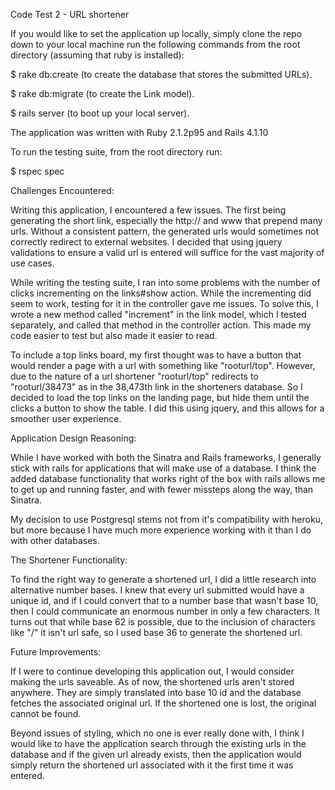 
Code Test 2 - URL shortener

If you would like to set the application up locally, simply clone the repo down to your local machine run the following commands from the root directory (assuming that ruby is installed):

$ rake db:create (to create the database that stores the submitted URLs).

$ rake db:migrate (to create the Link model).

$ rails server (to boot up your local server).

The application was written with Ruby 2.1.2p95 and Rails 4.1.10


To run the testing suite, from the root directory run:

$ rspec spec


Challenges Encountered: 

Writing this application, I encountered a few issues. The first being generating the short link, especially the http:// and www that prepend many urls. Without a consistent pattern, the generated urls would sometimes not correctly redirect to external websites. I decided that using jquery validations to ensure a valid url is entered will suffice for the vast majority of use cases. 

While writing the testing suite, I ran into some problems with the number of clicks incrementing on the links#show action.  While the incrementing did seem to work, testing for it in the controller gave me issues.  To solve this, I wrote a new method called "increment" in the link model, which I tested separately, and called that method in the controller action. This made my code easier to test but also made it easier to read.

To include a top links board, my first thought was to have a button that would render a page with a url with something like "rooturl/top". However, due to the nature of a url shortener "rooturl/top" redirects to "rooturl/38473" as in the 38,473th link in the shorteners database. So I decided to load the top links on the landing page, but hide them until the clicks a button to show the table.  I did this using jquery, and this allows for a smoother user experience.


Application Design Reasoning:

While I have worked with both the Sinatra and Rails frameworks, I generally stick with rails for applications that will make use of a database. I think the added database functionality that works right of the box with rails allows me to get up and running faster, and with fewer missteps along the way, than Sinatra. 

My decision to use Postgresql stems not from it's compatibility with heroku, but more because I have much more experience working with it than I do with other databases.


The Shortener Functionality:

To find the right way to generate a shortened url, I did a little research into alternative number bases.  I knew that every url submitted would have a unique id, and if I could convert that to a number base that wasn't base 10, then I could communicate an enormous number in only a few characters.  It turns out that while base 62 is possible, due to the inclusion of characters like "/" it isn't url safe, so I used base 36 to generate the shortened url.


Future Improvements:

If I were to continue developing this application out, I would consider making the urls saveable. As of now, the shortened urls aren't stored anywhere. They are simply translated into base 10 id and the database fetches the associated original url.  If the shortened one is lost, the original cannot be found.

Beyond issues of styling, which no one is ever really done with, I think I would like to have the application search through the existing urls in the database and if the given url already exists, then the application would simply return the shortened url associated with it the first time it was entered.

